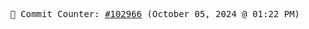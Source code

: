 <p align="center">
    <samp>
        📮 Commit Counter: <a href="https://github.com/Javascript-void0/Javascript-void0/commits/main">#102966</a> (October 05, 2024 @ 01:22 PM)
    </samp>
</p>